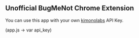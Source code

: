 ## Unofficial BugMeNot Chrome Extension

You can use this app with your own [kimonolabs](kimonolabs.com) API Key. 

(app.js -> var api_key)